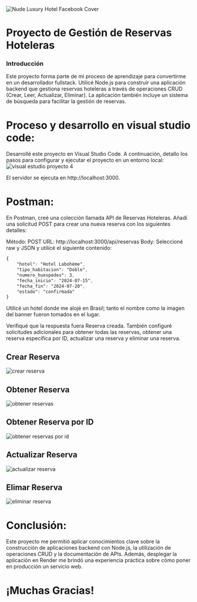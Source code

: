 ![Nude Luxury Hotel Facebook Cover](https://github.com/user-attachments/assets/a5c15ca9-c882-4545-bd80-34d2f6b0fbdd)
# Proyecto de Gestión de Reservas Hoteleras

### Introducción
Este proyecto forma parte de mi proceso de aprendizaje para convertirme en un desarrollador fullstack. Utilicé Node.js para construir una aplicación backend que gestiona reservas hoteleras a través de operaciones CRUD (Crear, Leer, Actualizar, Eliminar). La aplicación también incluye un sistema de búsqueda para facilitar la gestión de reservas.

# Proceso y desarrollo en visual studio code:
Desarrollé este proyecto en Visual Studio Code. A continuación, detallo los pasos para configurar y ejecutar el proyecto en un entorno local:
![visual estudio proyecto 4](https://github.com/user-attachments/assets/f3aac813-f1bc-4318-948d-8586b1cc063f)

El servidor se ejecuta en http://localhost:3000.

# Postman:
En Postman, creé una colección llamada API de Reservas Hoteleras. Añadí una solicitud POST para crear una nueva reserva con los siguientes detalles:

Método: POST
URL: http://localhost:3000/api/reservas
Body: Seleccioné raw y JSON y utilicé el siguiente contenido: 

```scss
{
    "hotel": "Hotel Labohème",
    "tipo_habitacion": "Doble",
    "numero_huespedes": 3,
    "fecha_inicio": "2024-07-15",
    "fecha_fin": "2024-07-20",
    "estado": "confirmada"
}
```

Utilicé un hotel donde me alojé en Brasil; tanto el nombre como la imagen del banner fueron tomados en el lugar.

Verifiqué que la respuesta fuera Reserva creada.
También configuré solicitudes adicionales para obtener todas las reservas, obtener una reserva específica por ID, actualizar una reserva y eliminar una reserva.
## Crear Reserva
![crear reserva](https://github.com/user-attachments/assets/9e3a9285-6c07-4e1b-86f2-cbe28facf95a)

## Obtener Reserva
![obtener reservas](https://github.com/user-attachments/assets/6e3a2cb4-5ddb-4265-a6ce-883fea0b98b5)

## Obtener Reserva por ID
![obtener reservas por id](https://github.com/user-attachments/assets/a5494e38-7231-4570-aea4-70cad2aad22b)

## Actualizar Reserva
![actualizar reserva](https://github.com/user-attachments/assets/fa0da3c7-59b4-48c7-bff2-3d7e9f44db30)

## Elimar Reserva
![eliminar reserva](https://github.com/user-attachments/assets/b08aafed-166b-4102-88d0-59b8ac914d6d)


# Conclusión:
Este proyecto me permitió aplicar conocimientos clave sobre la construcción de aplicaciones backend con Node.js, la utilización de operaciones CRUD y la documentación de APIs. Además, desplegar la aplicación en Render me brindó una experiencia práctica sobre cómo poner en producción un servicio web.

# ¡Muchas Gracias!
